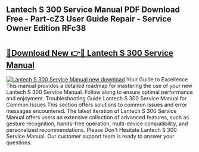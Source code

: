 ## Lantech S 300 Service Manual PDF Download Free - Part-cZ3 User Guide Repair - Service Owner Edition RFc38

# <h2><a href="http://bc10714.oget.top/?id=Lantech+S+300+Service+Manual">🔗Download New 👉🔴 Lantech S 300 Service Manual</a></h2>

[![Lantech S 300 Service Manual new download](https://i.imgur.com/5g1atiW.png)](http://bc10714.oget.top/?id=Lantech+S+300+Service+Manual)
Your Guide to Excellence This manual provides a detailed roadmap for mastering the use of your new Lantech S 300 Service Manual. Follow along to ensure optimal performance and enjoyment. Troubleshooting Guide Lantech S 300 Service Manual for Common Issues This section offers solutions to common issues and error messages encountered. The latest iteration of Lantech S 300 Service Manual offers users an extensive collection of advanced features, such as gesture recognition, hands-free operation, multi-device compatibility, and personalized recommendations. Please Don't Hesitate Lantech S 300 Service Manual. Our customer support team is ready to answer your questions.
